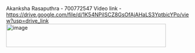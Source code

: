Akanksha Rasaputhra - 700772547
Video link - https://drive.google.com/file/d/1K54NPiISCZ8GsOfAjAHaLS3YptbicYPo/view?usp=drive_link <img width="432" height="64" alt="image" src="https://github.com/user-attachments/assets/91a5d86f-906c-40a8-a72b-c8198216dd32" />

